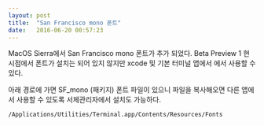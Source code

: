 ```yaml
---
layout: post
title:  "San Francisco mono 폰트"
date:   2016-06-20 00:57:23
---
```


MacOS Sierra에서 San Francisco mono 폰트가 추가 되었다. Beta Preview 1 현 시점에서 폰트가 설치는 되어 있지 않지만 xcode 및 기본 터미널 앱에서 에서 사용할 수 있다.

아래 경로에 가면 SF\_mono (패키지) 폰트 파일이 있으니 파일을 복사해오면 다른 앱에서 사용할 수 있도록 서체관리자에서 설치도 가능하다.

	/Applications/Utilities/Terminal.app/Contents/Resources/Fonts